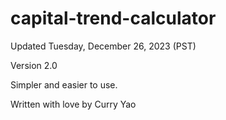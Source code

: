 # capital-trend-calculator

Updated Tuesday, December 26, 2023 (PST)

Version 2.0

Simpler and easier to use.

Written with love by Curry Yao
